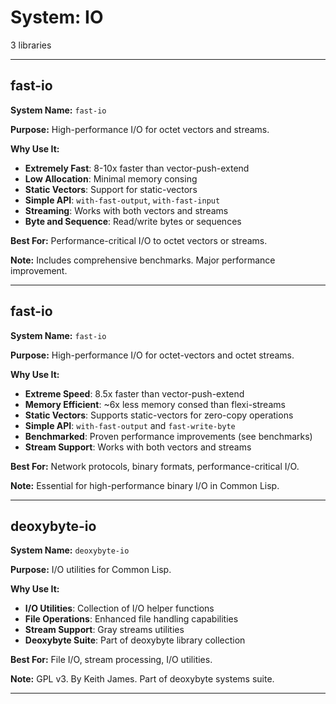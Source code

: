 # System: IO

3 libraries

---

## fast-io

**System Name:** `fast-io`

**Purpose:** High-performance I/O for octet vectors and streams.

**Why Use It:**
- **Extremely Fast**: 8-10x faster than vector-push-extend
- **Low Allocation**: Minimal memory consing
- **Static Vectors**: Support for static-vectors
- **Simple API**: `with-fast-output`, `with-fast-input`
- **Streaming**: Works with both vectors and streams
- **Byte and Sequence**: Read/write bytes or sequences

**Best For:** Performance-critical I/O to octet vectors or streams.

**Note:** Includes comprehensive benchmarks. Major performance improvement.

---


## fast-io

**System Name:** `fast-io`

**Purpose:** High-performance I/O for octet-vectors and octet streams.

**Why Use It:**
- **Extreme Speed**: 8.5x faster than vector-push-extend
- **Memory Efficient**: ~6x less memory consed than flexi-streams
- **Static Vectors**: Supports static-vectors for zero-copy operations
- **Simple API**: `with-fast-output` and `fast-write-byte`
- **Benchmarked**: Proven performance improvements (see benchmarks)
- **Stream Support**: Works with both vectors and streams

**Best For:** Network protocols, binary formats, performance-critical I/O.

**Note:** Essential for high-performance binary I/O in Common Lisp.

---


## deoxybyte-io

**System Name:** `deoxybyte-io`

**Purpose:** I/O utilities for Common Lisp.

**Why Use It:**
- **I/O Utilities**: Collection of I/O helper functions
- **File Operations**: Enhanced file handling capabilities
- **Stream Support**: Gray streams utilities
- **Deoxybyte Suite**: Part of deoxybyte library collection

**Best For:** File I/O, stream processing, I/O utilities.

**Note:** GPL v3. By Keith James. Part of deoxybyte systems suite.

---


